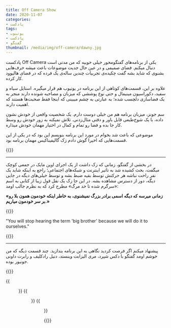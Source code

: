 ```yaml
---
title: Off Camera Show
date: 2020-11-07
categories:
- پادکست
tags:
- یوتیوب
- پادکست
- گفتگو
thumbnail: /media/img/off-camera/dawny.jpg
---
```


پادکست Off Camera یکی از برنامه‌های گفتگومحور خیلی خوبیه که من مدتی است دنبال میکنم. فضای صمیمی و در عین حال جدیت موضوعات باعث میشه حرف‌هایی بشنوی که شاید بشه گفت چکیده‌ی تجربیات چندین ساله‌ی یک فرده که در فضای هالیوود کار کرده.

علاوه بر این، قسمت‌های کوتاهی از این برنامه در یوتیوب هم قرار میگیره. استایل سیاه و سفید، دکوراسیون مینیمال و حتی نوع پوششی که میزبان و مصاحبه شونده دارند منجر به یک فضاسازی دلچسب شده؛ به عبارتی به چشم میبینی که اینجا فقط صحبت‌ها هستند که اهمیت دارند.

سم جونز، میزبان برنامه هم من خیلی دوست دارم. یک شخصیت واقعی از خودش نشون داده، با یک شوخ‌طبعی قابل باور و دقتی مثال‌زدنی. تلاش نمیکنه به زور خودش رو وسط کار جا بده و فضا رو تمام و کمال در اختیار مهمان خودش میذاره.

موضوعی که باعث شد بخوام در مورد این برنامه بنویسم این بود که در یکی از این قسمت‌هایی که اخیرا گوش دادم زک گالیفیناکیس مهمان برنامه بود.  

{{<youtube vbsR_VDZXh0>}}

---


در بخشی از گفتگو، زمانی که زک داشت از یک اجرای اوپن مایک در جمعی کوچک میگفت، بحث کشیده شد به تاثیر اینترنت و شبکه‌های اجتماعی؛ راجع به اینکه شاید یک نفر راحت نباشه هر حرکتش توسط بقیه ضبط بشه و توسط خیلی‌های دیگه در جایی دیگه، دور از دسترس مشاهده بشه. در این جا زک یک نقل قول زیبا از کتابی به اسم «سرگرم شده تا حد مرگ» مطرح کرد که به نظرم جالب اومد:

**«زمانی میرسه که دیگه اسمی برادر بزرگ نمیشنوی، به خاطر اینکه خودمون همون بلا رو بر سر خودمون میاریم.»**

{{<latin>}}

"You will stop hearing the term 'big brother' because we will do it to ourselves."

{{</latin>}}

---

پیشنهاد میکنم اگر فرصت کردید نگاهی به این برنامه بندازید. چند قسمت دیگه که من خوشم اومد گفتگو با دکس شپرد، مری الیزابت وینستد، دنیل رادکلیف و رابرت داونی جونیور بوده.  


{{<image-line>}}

{{<figure width=200 src=/media/img/off-camera/mary.jpg >}}
{{<figure width=200 src=/media/img/off-camera/dax.jpg >}}
{{<figure width=200 src=/media/img/off-camera/daniel.jpg >}}

{{</image-line>}}
